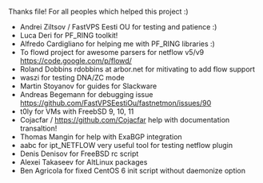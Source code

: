 Thanks file! For all peoples which helped this project :)
- Andrei Ziltsov / FastVPS Eesti OU for testing and patience :)
- Luca Deri for PF_RING toolkit!
- Alfredo Cardigliano for helping me with PF_RING libraries :)
- To flowd project for awesome parsers for netflow v5/v9 https://code.google.com/p/flowd/
- Roland Dobbins rdobbins at arbor.net for mitivating to add flow support
- waszi for testing DNA/ZC mode
- Martin Stoyanov for guides for Slackware
- Andreas Begemann for debugging issue https://github.com/FastVPSEestiOu/fastnetmon/issues/90
- t0ly for VMs with FreebSD 9, 10, 11
- Cojacfar / https://github.com/Cojacfar help with documentation transaltion! 
- Thomas Mangin for help with ExaBGP integration
- aabc for ipt_NETFLOW very useful tool for testing netflow plugin
- Denis Denisov for FreeBSD rc script
- Alexei Takaseev for AltLinux packages
- Ben Agricola for fixed CentOS 6 init script without daemonize option
